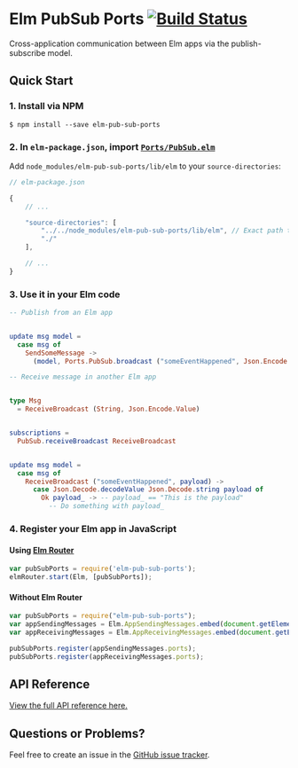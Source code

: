 # Elm PubSub Ports [![Build Status](https://travis-ci.org/knledg/elm-pub-sub-ports.svg?branch=master)](https://travis-ci.org/knledg/elm-pub-sub-ports)

Cross-application communication between Elm apps via the publish-subscribe model.

## Quick Start

### 1. Install via NPM

```
$ npm install --save elm-pub-sub-ports
```

### 2. In `elm-package.json`, import [`Ports/PubSub.elm`](lib/elm/Ports/PubSub.elm)

Add `node_modules/elm-pub-sub-ports/lib/elm` to your `source-directories`:

```js
// elm-package.json

{
    // ...

    "source-directories": [
        "../../node_modules/elm-pub-sub-ports/lib/elm", // Exact path to node_modules may be different for you
        "./"
    ],

    // ...
}
```

### 3. Use it in your Elm code

```elm
-- Publish from an Elm app


update msg model =
  case msg of
    SendSomeMessage ->
      (model, Ports.PubSub.broadcast ("someEventHappened", Json.Encode.string "This is the payload")
```

```elm
-- Receive message in another Elm app


type Msg
  = ReceiveBroadcast (String, Json.Encode.Value)


subscriptions =
  PubSub.receiveBroadcast ReceiveBroadcast


update msg model =
  case msg of
    ReceiveBroadcast ("someEventHappened", payload) ->
      case Json.Decode.decodeValue Json.Decode.string payload of
        Ok payload_ -> -- payload_ == "This is the payload"
          -- Do something with payload_
```

### 4. Register your Elm app in JavaScript

#### Using [Elm Router](https://github.com/knledg/elm-router)

```javascript
var pubSubPorts = require('elm-pub-sub-ports');
elmRouter.start(Elm, [pubSubPorts]);
```

#### Without Elm Router

```javascript
var pubSubPorts = require("elm-pub-sub-ports");
var appSendingMessages = Elm.AppSendingMessages.embed(document.getElementById("app-sending-messages-container"));
var appReceivingMessages = Elm.AppReceivingMessages.embed(document.getElementById("app-receiving-messages-container"));

pubSubPorts.register(appSendingMessages.ports);
pubSubPorts.register(appReceivingMessages.ports);
```

## API Reference

[View the full API reference here.](./API.md)

## Questions or Problems?

Feel free to create an issue in the [GitHub issue tracker](https://github.com/knledg/elm-pub-sub-ports/issues).
